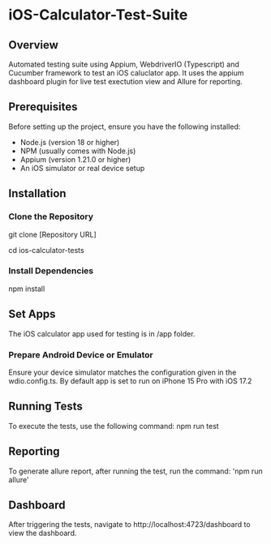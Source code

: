 # iOS-Calculator-Test-Suite

## Overview
 Automated testing suite using Appium, WebdriverIO (Typescript) and Cucumber framework to test an iOS caluclator app.
 It uses the appium dashboard plugin for live test exectution view and Allure for reporting.


## Prerequisites
Before setting up the project, ensure you have the following installed:

- Node.js (version 18 or higher)
- NPM (usually comes with Node.js)
- Appium (version 1.21.0 or higher)
- An iOS simulator or real device setup

## Installation

### Clone the Repository

git clone [Repository URL]

cd ios-calculator-tests

### Install Dependencies

npm install

## Set Apps

The iOS calculator app used for testing is in /app folder.


### Prepare Android Device or Emulator

Ensure your device simulator matches the configuration given in the wdio.config.ts. By default app is set to run on  iPhone 15 Pro with iOS 17.2

## Running Tests

To execute the tests, use the following command:
npm run test


## Reporting

To generate allure report, after running the test, run the command: 'npm run allure'

## Dashboard

After triggering the tests, navigate to http://localhost:4723/dashboard to view the dashboard.

